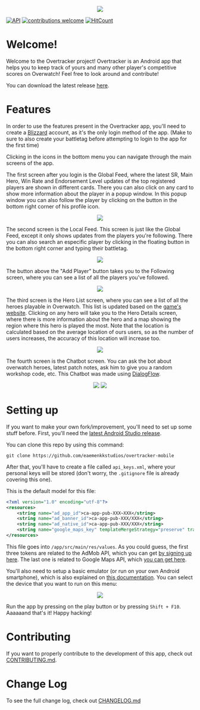 <p align="center">
  <img src="https://github.com/eaemenkkstudios/overtracker-mobile/blob/master/readme/logo.png?raw=true">
</p>

[![API](https://img.shields.io/badge/API-23%2B-brightgreen.svg?style=flat)](https://android-arsenal.com/api?level=23) [![contributions welcome](https://img.shields.io/badge/contributions-welcome-brightgreen.svg?style=flat)](https://github.com/dwyl/esta/issues) [![HitCount](http://hits.dwyl.com/eaemenkkstudios/overtracker-mobile.svg)](http://hits.dwyl.com/eaemenkkstudios/overtracker-mobile)

# Welcome!
Welcome to the Overtracker project! Overtracker is an Android app that helps you to keep track of yours and many other player's competitive scores on Overwatch! Feel free to look around and contribute!

You can download the latest release [here](https://github.com/eaemenkkstudios/overtracker-mobile/releases).

# Features

In order to use the features present in the Overtracker app, you'll need to create a [Blizzard](https://www.blizzard.com/) account, as it's the only login method of the app. (Make to sure to also create your battletag before attempting to login to the app for the first time)

Clicking in the icons in the bottom menu you can navigate through the main screens of the app.

The first screen after you login is the Global Feed, where the latest SR, Main Hero, Win Rate and Endorsement Level updates of the top registered players are shown in different cards. There you can also click on any card to show more information about the player in a popup window. In this popup window you can also follow the player by clicking on the button in the bottom right corner of his profile icon.
<p align="center">
  <img src="https://github.com/eaemenkkstudios/overtracker-mobile/blob/master/readme/global_feed.gif?raw=true">
<p>

The second screen is the Local Feed. This screen is just like the Global Feed, except it only shows updates from the players you're following. There you can also search an especific player by clicking in the floating button in the bottom right corner and typing their battletag.

<p align="center">
  <img src="https://github.com/eaemenkkstudios/overtracker-mobile/blob/master/readme/follow_player.gif?raw=true">
</p>

The button above the "Add Player" button takes you to the Following screen, where you can see a list of all the players you've followed.

<p align="center">
  <img src="https://github.com/eaemenkkstudios/overtracker-mobile/blob/master/readme/following.gif?raw=true">
</p>

The third screen is the Hero List screen, where you can see a list of all the heroes playable in Overwatch. This list is updated based on the [game's website](https://playoverwatch.com/heroes). Clicking on any hero will take you to the Hero Details screen, where there is more information about the hero and a map showing the region where this hero is played the most. Note that the location is calculated based on the average location of ours users, so as the number of users increases, the accuracy of this location will increase too.

<p align="center">
  <img src="https://github.com/eaemenkkstudios/overtracker-mobile/blob/master/readme/hero_details.gif?raw=true">
</p>

The fourth screen is the Chatbot screen. You can ask the bot about overwatch heroes, latest patch notes, ask him to give you a random workshop code, etc. This Chatbot was made using [DialogFlow](https://dialogflow.com/).

<p align="center">
  <img src="https://github.com/eaemenkkstudios/overtracker-mobile/blob/master/readme/chatbot.png?raw=true">
  <img src="https://github.com/eaemenkkstudios/overtracker-mobile/blob/master/readme/patch_notes.gif?raw=true">
</p>

# Setting up
If you want to make your own fork/improvement, you'll need to set up some stuff before. First, you'll need the [latest Android Studio release](https://developer.android.com/studio).

You can clone this repo by using this command:
```
git clone https://github.com/eaemenkkstudios/overtracker-mobile
```

After that, you'll have to create a file called `api_keys.xml`, where your personal keys will be stored (don't worry, the `.gitignore` file is already covering this one).

This is the default model for this file:

```xml
<?xml version="1.0" encoding="utf-8"?>
<resources>
    <string name="ad_app_id">ca-app-pub-XXX~XXX</string>
    <string name="ad_banner_id">ca-app-pub-XXX/XXX</string>
    <string name="ad_native_id">ca-app-pub-XXX/XXX</string>
    <string name="google_maps_key" templateMergeStrategy="preserve" translatable="false">XXX</string>
</resources>
```

This file goes into `/app/src/main/res/values`. As you could guess, the first three tokens are related to the AdMob API, which you can get [by signing up here](https://admob.google.com/home/). The last one is related to Google Maps API, which [you can get here](https://developers.google.com/maps/documentation/javascript/get-api-key).

You'll also need to setup a basic emulator (or run on your own Android smartphone), which is also explained on [this documentation](https://developer.android.com/studio/run/emulator). You can select the device that you want to run on this menu:

<p align="center">
  <img src="https://github.com/eaemenkkstudios/overtracker-mobile/blob/master/readme/emulator.png?raw=true">
</p>

Run the app by pressing on the play button or by pressing `Shift + F10`. Aaaaaand that's it! Happy hacking!

# Contributing

If you want to properly contribute to the development of this app, check out [CONTRIBUTING.md](CONTRIBUTING.md).

# Change Log

To see the full change log, check out [CHANGELOG.md](CHANGELOG.md)